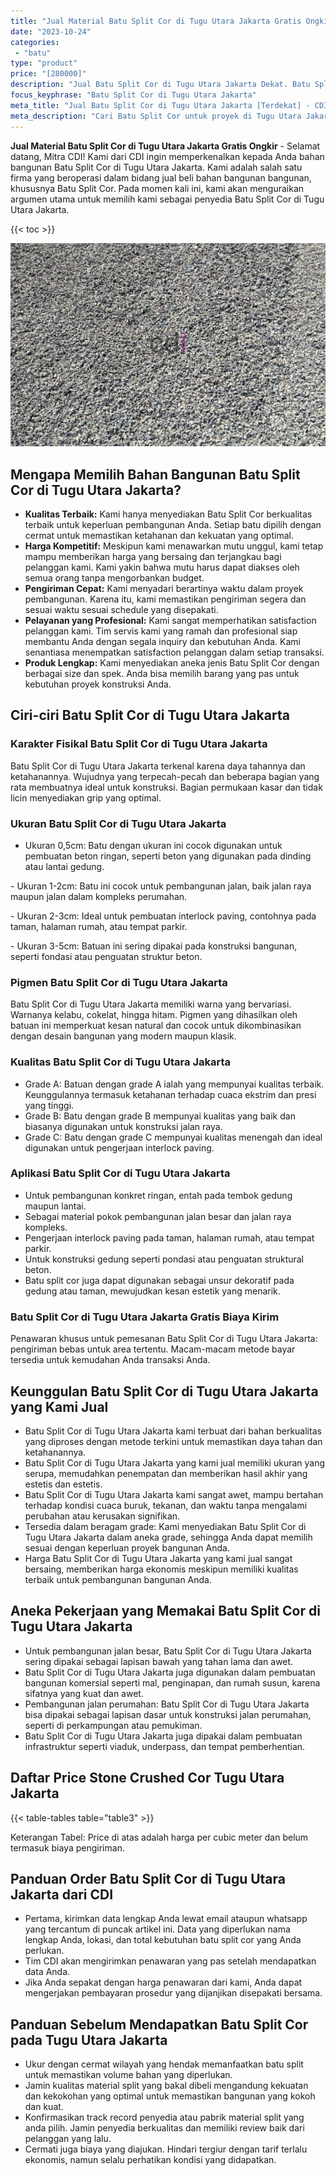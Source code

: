 ```yaml
---
title: "Jual Material Batu Split Cor di Tugu Utara Jakarta Gratis Ongkir"
date: "2023-10-24"
categories:
 - "batu"
type: "product"
price: "[280000]"
description: "Jual Batu Split Cor di Tugu Utara Jakarta Dekat. Batu Split Cor ini sering digunakan dalam proyek konstruksi sebagai campuran beton yang berkualitas dan tahan lama. Hubungi kami untuk informasi lebih lanjut."
focus_keyphrase: "Batu Split Cor di Tugu Utara Jakarta"
meta_title: "Jual Batu Split Cor di Tugu Utara Jakarta [Terdekat] - CDI"
meta_description: "Cari Batu Split Cor untuk proyek di Tugu Utara Jakarta? Kami menawarkan Batu Split Cor berkualitas untuk material cor beton. Raih penawaran terbaik sekarang."
---
```


**Jual Material Batu Split Cor di Tugu Utara Jakarta Gratis Ongkir** - Selamat datang, Mitra CDI! Kami dari CDI ingin memperkenalkan kepada Anda bahan bangunan Batu Split Cor di Tugu Utara Jakarta. Kami adalah salah satu firma yang beroperasi dalam bidang jual beli bahan bangunan bangunan, khususnya Batu Split Cor. Pada momen kali ini, kami akan menguraikan argumen utama untuk memilih kami sebagai penyedia Batu Split Cor di Tugu Utara Jakarta.

{{< toc >}}

![Jual Material Batu Split Cor di Tugu Utara Jakarta Gratis Ongkir](/images/batu/batu-split-25.jpg)

## Mengapa Memilih Bahan Bangunan Batu Split Cor di Tugu Utara Jakarta?

*   **Kualitas Terbaik:** Kami hanya menyediakan Batu Split Cor berkualitas terbaik untuk keperluan pembangunan Anda. Setiap batu dipilih dengan cermat untuk memastikan ketahanan dan kekuatan yang optimal.
*   **Harga Kompetitif:** Meskipun kami menawarkan mutu unggul, kami tetap mampu memberikan harga yang bersaing dan terjangkau bagi pelanggan kami. Kami yakin bahwa mutu harus dapat diakses oleh semua orang tanpa mengorbankan budget.
*   **Pengiriman Cepat:** Kami menyadari berartinya waktu dalam proyek pembangunan. Karena itu, kami memastikan pengiriman segera dan sesuai waktu sesuai schedule yang disepakati.
*   **Pelayanan yang Profesional:** Kami sangat memperhatikan satisfaction pelanggan kami. Tim servis kami yang ramah dan profesional siap membantu Anda dengan segala inquiry dan kebutuhan Anda. Kami senantiasa menempatkan satisfaction pelanggan dalam setiap transaksi.
*   **Produk Lengkap:** Kami menyediakan aneka jenis Batu Split Cor dengan berbagai size dan spek. Anda bisa memilih barang yang pas untuk kebutuhan proyek konstruksi Anda.

## Ciri-ciri Batu Split Cor di Tugu Utara Jakarta

### Karakter Fisikal Batu Split Cor di Tugu Utara Jakarta

Batu Split Cor di Tugu Utara Jakarta terkenal karena daya tahannya dan ketahanannya. Wujudnya yang terpecah-pecah dan beberapa bagian yang rata membuatnya ideal untuk konstruksi. Bagian permukaan kasar dan tidak licin menyediakan grip yang optimal.

### Ukuran Batu Split Cor di Tugu Utara Jakarta

- Ukuran 0,5cm: Batu dengan ukuran ini cocok digunakan untuk pembuatan beton ringan, seperti beton yang digunakan pada dinding atau lantai gedung.  

\- Ukuran 1-2cm: Batu ini cocok untuk pembangunan jalan, baik jalan raya maupun jalan dalam kompleks perumahan.  

\- Ukuran 2-3cm: Ideal untuk pembuatan interlock paving, contohnya pada taman, halaman rumah, atau tempat parkir.  

\- Ukuran 3-5cm: Batuan ini sering dipakai pada konstruksi bangunan, seperti fondasi atau penguatan struktur beton.

### Pigmen Batu Split Cor di Tugu Utara Jakarta

Batu Split Cor di Tugu Utara Jakarta memiliki warna yang bervariasi. Warnanya kelabu, cokelat, hingga hitam. Pigmen yang dihasilkan oleh batuan ini memperkuat kesan natural dan cocok untuk dikombinasikan dengan desain bangunan yang modern maupun klasik.

### Kualitas Batu Split Cor di Tugu Utara Jakarta

*   Grade A: Batuan dengan grade A ialah yang mempunyai kualitas terbaik. Keunggulannya termasuk ketahanan terhadap cuaca ekstrim dan presi yang tinggi.
*   Grade B: Batu dengan grade B mempunyai kualitas yang baik dan biasanya digunakan untuk konstruksi jalan raya.
*   Grade C: Batu dengan grade C mempunyai kualitas menengah dan ideal digunakan untuk pengerjaan interlock paving.

### Aplikasi Batu Split Cor di Tugu Utara Jakarta

*   Untuk pembangunan konkret ringan, entah pada tembok gedung maupun lantai.
*   Sebagai material pokok pembangunan jalan besar dan jalan raya kompleks.
*   Pengerjaan interlock paving pada taman, halaman rumah, atau tempat parkir.
*   Untuk konstruksi gedung seperti pondasi atau penguatan struktural beton.
*   Batu split cor juga dapat digunakan sebagai unsur dekoratif pada gedung atau taman, mewujudkan kesan estetik yang menarik.

### Batu Split Cor di Tugu Utara Jakarta Gratis Biaya Kirim

Penawaran khusus untuk pemesanan Batu Split Cor di Tugu Utara Jakarta: pengiriman bebas untuk area tertentu. Macam-macam metode bayar tersedia untuk kemudahan Anda transaksi Anda.

## Keunggulan Batu Split Cor di Tugu Utara Jakarta yang Kami Jual

*   Batu Split Cor di Tugu Utara Jakarta kami terbuat dari bahan berkualitas yang diproses dengan metode terkini untuk memastikan daya tahan dan ketahanannya.
*   Batu Split Cor di Tugu Utara Jakarta yang kami jual memiliki ukuran yang serupa, memudahkan penempatan dan memberikan hasil akhir yang estetis dan estetis.
*   Batu Split Cor di Tugu Utara Jakarta kami sangat awet, mampu bertahan terhadap kondisi cuaca buruk, tekanan, dan waktu tanpa mengalami perubahan atau kerusakan signifikan.
*   Tersedia dalam beragam grade: Kami menyediakan Batu Split Cor di Tugu Utara Jakarta dalam aneka grade, sehingga Anda dapat memilih sesuai dengan keperluan proyek bangunan Anda.
*   Harga Batu Split Cor di Tugu Utara Jakarta yang kami jual sangat bersaing, memberikan harga ekonomis meskipun memiliki kualitas terbaik untuk pembangunan bangunan Anda.

## Aneka Pekerjaan yang Memakai Batu Split Cor di Tugu Utara Jakarta

*   Untuk pembangunan jalan besar, Batu Split Cor di Tugu Utara Jakarta sering dipakai sebagai lapisan bawah yang tahan lama dan awet.
*   Batu Split Cor di Tugu Utara Jakarta juga digunakan dalam pembuatan bangunan komersial seperti mal, penginapan, dan rumah susun, karena sifatnya yang kuat dan awet.
*   Pembangunan jalan perumahan: Batu Split Cor di Tugu Utara Jakarta bisa dipakai sebagai lapisan dasar untuk konstruksi jalan perumahan, seperti di perkampungan atau pemukiman.
*   Batu Split Cor di Tugu Utara Jakarta juga dipakai dalam pembuatan infrastruktur seperti viaduk, underpass, dan tempat pemberhentian.

## Daftar Price Stone Crushed Cor Tugu Utara Jakarta

{{< table-tables table="table3" >}}

Keterangan Tabel: Price di atas adalah harga per cubic meter dan belum termasuk biaya pengiriman.

## Panduan Order Batu Split Cor di Tugu Utara Jakarta dari CDI

*   Pertama, kirimkan data lengkap Anda lewat email ataupun whatsapp yang tercantum di puncak artikel ini. Data yang diperlukan nama lengkap Anda, lokasi, dan total kebutuhan batu split cor yang Anda perlukan.
*   Tim CDI akan mengirimkan penawaran yang pas setelah mendapatkan data Anda.
*   Jika Anda sepakat dengan harga penawaran dari kami, Anda dapat mengerjakan pembayaran prosedur yang dijanjikan disepakati bersama.

## Panduan Sebelum Mendapatkan Batu Split Cor pada Tugu Utara Jakarta

*   Ukur dengan cermat wilayah yang hendak memanfaatkan batu split untuk memastikan volume bahan yang diperlukan.
*   Jamin kualitas material split yang bakal dibeli mengandung kekuatan dan kekokohan yang optimal untuk memastikan bangunan yang kokoh dan kuat.
*   Konfirmasikan track record penyedia atau pabrik material split yang anda pilih. Jamin penyedia berkualitas dan memiliki review baik dari pelanggan yang lalu.
*   Cermati juga biaya yang diajukan. Hindari tergiur dengan tarif terlalu ekonomis, namun selalu perhatikan kondisi yang didapatkan.